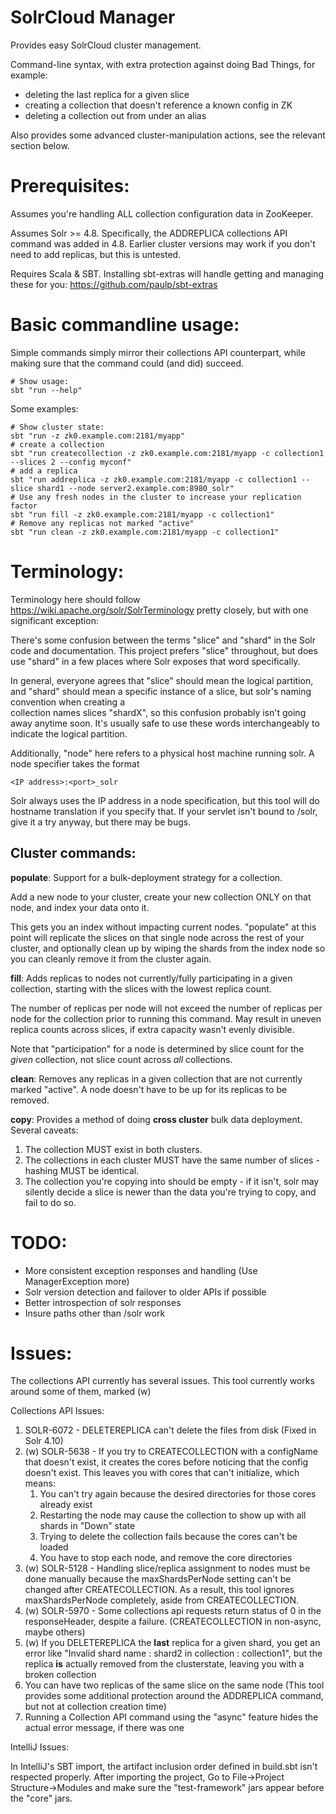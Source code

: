 
SolrCloud Manager
=================

Provides easy SolrCloud cluster management.
 
Command-line syntax, with extra protection against doing Bad Things, for example:

* deleting the last replica for a given slice
* creating a collection that doesn't reference a known config in ZK
* deleting a collection out from under an alias

Also provides some advanced cluster-manipulation actions, see the relevant section below.

Prerequisites:
==============

Assumes you're handling ALL collection configuration data in ZooKeeper.

Assumes Solr >= 4.8. Specifically, the ADDREPLICA collections API command was added in 4.8. Earlier cluster versions
may work if you don't need to add replicas, but this is untested.

Requires Scala & SBT. Installing sbt-extras will handle getting and managing these for you: https://github.com/paulp/sbt-extras

Basic commandline usage:
=======================

Simple commands simply mirror their collections API counterpart, while making sure that the command could (and did) succeed. 
    
    # Show usage: 
    sbt "run --help"

Some examples:

    # Show cluster state:
    sbt "run -z zk0.example.com:2181/myapp"
    # create a collection
    sbt "run createcollection -z zk0.example.com:2181/myapp -c collection1 --slices 2 --config myconf"
    # add a replica
    sbt "run addreplica -z zk0.example.com:2181/myapp -c collection1 --slice shard1 --node server2.example.com:8980_solr"
    # Use any fresh nodes in the cluster to increase your replication factor
    sbt "run fill -z zk0.example.com:2181/myapp -c collection1"
    # Remove any replicas not marked "active"
    sbt "run clean -z zk0.example.com:2181/myapp -c collection1"


Terminology:
============

Terminology here should follow https://wiki.apache.org/solr/SolrTerminology pretty closely, 
but with one significant exception:

There's some confusion between the terms "slice" and "shard" in the Solr code and documentation. This project
prefers "slice" throughout, but does use "shard" in a few places where Solr exposes that word specifically. 

In general, everyone agrees that "slice" should mean the logical partition, and "shard" 
should mean a specific instance of a slice, but solr's naming convention when creating a  
collection names slices "shardX", so this confusion probably isn't going away anytime soon. It's
usually safe to use these words interchangeably to indicate the logical partition.

Additionally, "node" here refers to a physical host machine running solr. A node specifier takes the format

    <IP address>:<port>_solr

Solr always uses the IP address in a node specification, but this tool will do hostname translation if you specify that.
If your servlet isn't bound to /solr, give it a try anyway, but there may be bugs.


Cluster commands:
-----------------

**populate**:
Support for a bulk-deployment strategy for a collection. 

Add a new node to your cluster, create your new 
collection ONLY on that node, and index your data onto it. 
 
This gets you an index without impacting current nodes. 
"populate" at this point will replicate the slices on that single node across the rest of your cluster, and 
optionally clean up by wiping the shards from the index node so you can cleanly remove it from the cluster again.

**fill**:
Adds replicas to nodes not currently/fully participating in a given collection, starting with the slices with the
lowest replica count.
    
The number of replicas per node will not exceed the number of replicas per node for the collection
prior to running this command. May result in uneven replica counts across slices, if extra capacity wasn't 
evenly divisible.

Note that "participation" for a node is determined by slice count for the _given_ collection, not slice 
count across _all_ collections. 
    
**clean**:
Removes any replicas in a given collection that are not currently marked "active". A node doesn't have to be
up for its replicas to be removed.
    
**copy**:
Provides a method of doing **cross cluster** bulk data deployment. Several caveats:
    
1. The collection MUST exist in both clusters.
1. The collections in each cluster MUST have the same number of slices - hashing MUST be identical.
1. The collection you're copying into should be empty - if it isn't, solr may silently decide a slice is
newer than the data you're trying to copy, and fail to do so.

    
TODO:
=====

* More consistent exception responses and handling (Use ManagerException more)
* Solr version detection and failover to older APIs if possible
* Better introspection of solr responses
* Insure paths other than /solr work

Issues:
=======

The collections API currently has several issues. 
This tool currently works around some of them, marked (w)

Collections API Issues:

1. SOLR-6072 - DELETEREPLICA can't delete the files from disk (Fixed in Solr 4.10)
1. (w) SOLR-5638 - If you try to CREATECOLLECTION with a configName that doesn't exist, it creates the cores before noticing that
the config doesn't exist. This leaves you with cores that can't initialize, which means:
    1. You can't try again because the desired directories for those cores already exist
    1. Restarting the node may cause the collection to show up with all shards in "Down" state
    1. Trying to delete the collection fails because the cores can't be loaded
    1. You have to stop each node, and remove the core directories
1. (w) SOLR-5128 - Handling slice/replica assignment to nodes must be done manually because the maxShardsPerNode setting can't be 
changed after CREATECOLLECTION. As a result, this tool ignores maxShardsPerNode completely, aside from CREATECOLLECTION.
1. (w) SOLR-5970 - Some collections api requests return status of 0 in the responseHeader, despite a failure. 
(CREATECOLLECTION in non-async, maybe others)
1. (w) If you DELETEREPLICA the **last** replica for a given shard, you get an error like 
   "Invalid shard name : shard2 in collection : collection1", but the replica **is** actually removed from the clusterstate,
   leaving you with a broken collection
1. You can have two replicas of the same slice on the same node (This tool provides some additional protection around the ADDREPLICA 
    command, but not at collection creation time)
1. Running a Collection API command using the "async" feature hides the actual error message, if there was one

IntelliJ Issues:

In IntelliJ's SBT import, the artifact inclusion order defined in build.sbt isn't respected properly. 
After importing the project,
Go to File->Project Structure->Modules and make sure the "test-framework" jars appear before the "core" jars.
